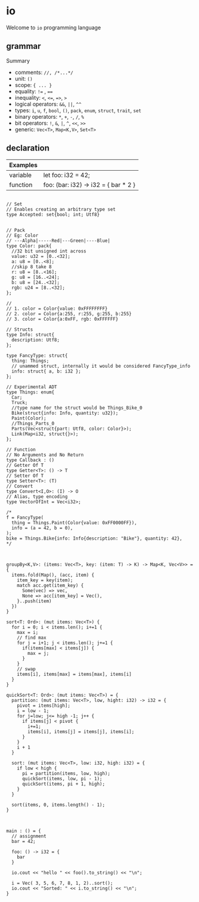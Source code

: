 # io

Welcome to `io` programming language

## grammar

Summary

- comments: `//, /*...*/`
- unit: `()`
- scope: `{ ... }`
- equality: `!=` , `==`
- inequality: `<`, `<=`, `=>`, `>`
- logical operators: `&&`, `||`, `^^`
- types: `i`, `u`, `f`, `bool`, `()`, `pack`, `enum`, `struct`, `trait`, `set`
- binary operators: `*`, `+`, `-`, `/`, `%`
- bit operators: `!`, `&`, `|`, `^`, `<<`, `>>`
- generic: `Vec<T>`, `Map<K,V>`, `Set<T>`

## declaration

| Examples |                                      |
|----------|--------------------------------------|
| variable | let foo: i32 = 42;                   |
| function | foo: (bar: i32) -> i32 = { bar * 2 } |

```io

// Set
// Enables creating an arbitrary type set
type Accepted: set{bool; int; Utf8}


// Pack
// Eg: Color 
// ---Alpha|-----Red|---Green|----Blue|
type Color: pack{
  //32 bit unsigned int across   
  value: u32 = [0..<32];
  a: u8 = [0..<8];
  //skip 8 take 8
  r: u8 = [8..<16];
  g: u8 = [16..<24];
  b: u8 = [24..<32];
  rgb: u24 = [8..<32];
};

//
// 1. color = Color{value: 0xFFFFFFFF}
// 2. color = Color{a:255, r:255, g:255, b:255}
// 3. color = Color{a:0xFF, rgb: 0xFFFFFF} 

// Structs
type Info: struct{  
  description: Utf8;
};

type FancyType: struct{
  thing: Things;
  // unammed struct, internally it would be considered FancyType_info
  info: struct{ a, b: i32 };
};

// Experimental ADT 
type Things: enum{
  Car;
  Truck;
  //type name for the struct would be Things_Bike_0
  Bike(struct{info: Info, quantity: u32});
  Paint(Color);
  //Things_Parts_0
  Parts(Vec<struct{part: Utf8, color: Color}>);
  Link(Map<i32, struct{}>);
};

// Function
// No Arguments and No Return
type Callback : ()
// Getter Of T
type Getter<T>: () -> T
// Setter Of T
type Setter<T>: (T) 
// Convert
type Convert<I,O>: (I) -> O
// Alias, type encoding
type VectorOfInt = Vec<i32>;

/*
f = FancyType(
  thing = Things.Paint(Color{value: 0xFF0000FF}),
  info = (a = 42, b = 0),
);
bike = Things.Bike{info: Info{description: "Bike"}, quantity: 42},
*/



groupBy<K,V>: (items: Vec<T>, key: (item: T) -> K) -> Map<K, Vec<V>> = {
  items.fold(Map(), (acc, item) {
    item_key = key(item);
    match acc.get(item_key) {
      Some(vec) => vec,              
      None => acc[item_key] = Vec(),
    }..push(item)
  })
}

sort<T: Ord>: (mut items: Vec<T>) {
  for i = 0; i < items.len(); i+=1 {
    max = i;
    // find max
    for j = i+1; j < items.len(); j+=1 {
      if(items[max] < items[j]) {
        max = j;
      }
    }
    // swap
    items[i], items[max] = items[max], items[i]
  }
}

quickSort<T: Ord>: (mut items: Vec<T>) = {
  partition: (mut items: Vec<T>, low, hight: i32) -> i32 = {
    pivot = items[high];
    i = low - 1;
    for j=low; j<= high -1; j++ {
      if items[j] < pivot {
        i+=1;
        items[i], items[j] = items[j], items[i];
      }
    }
    i + 1
  }

  sort: (mut items: Vec<T>, low: i32, high: i32) = {
    if low < high {
      pi = partition(items, low, high);
      quickSort(items, low, pi - 1);
      quickSort(items, pi + 1, high);
    }
  }

  sort(items, 0, items.length() - 1);
}



main : () = {
  // assignment
  bar = 42;

  foo: () -> i32 = {
    bar
  }

  io.cout << "hello " << foo().to_string() << "\n";

  i = Vec( 3, 5, 6, 7, 8, 1, 2)..sort();
  io.cout << "Sorted: " << i.to_string() << "\n";
}
```
